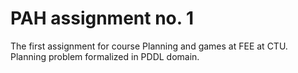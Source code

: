 # PAH assignment no. 1
The first assignment for course Planning and games at FEE at CTU. Planning problem formalized in PDDL domain.
